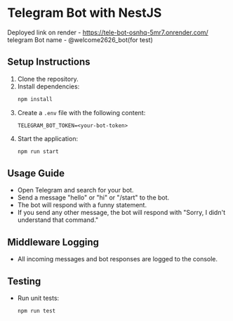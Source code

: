 # Telegram Bot with NestJS

Deployed link on render - https://tele-bot-osnhq-5mr7.onrender.com/ 
telegram Bot name - @welcome2626_bot(for test)
## Setup Instructions

1. Clone the repository.
2. Install dependencies:
    ```bash
    npm install
    ```
3. Create a `.env` file with the following content:
    ```
    TELEGRAM_BOT_TOKEN=<your-bot-token>
    ```
4. Start the application:
    ```bash
    npm run start
    ```

## Usage Guide

- Open Telegram and search for your bot.
- Send a message "hello" or "hi" or "/start" to the bot.
- The bot will respond with a funny statement.
- If you send any other message, the bot will respond with "Sorry, I didn't understand that command."

## Middleware Logging

- All incoming messages and bot responses are logged to the console.

## Testing

- Run unit tests:
    ```bash
    npm run test
    ```
